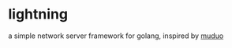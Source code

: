 # lightning
a simple network server framework for golang, inspired by [muduo]

[muduo]:https://github.com/chenshuo/muduo
